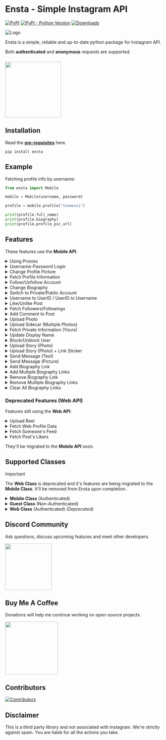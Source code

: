 # Ensta - Simple Instagram API
[![PyPI](https://img.shields.io/pypi/v/ensta)](https://pypi.org/project/ensta)
[![PyPI - Python Version](https://img.shields.io/pypi/pyversions/ensta)]()
[![Downloads](https://static.pepy.tech/badge/ensta)](https://pepy.tech/project/ensta)

![Logo](https://raw.githubusercontent.com/diezo/Ensta/master/assets/image.jpg)

Ensta is a simple, reliable and up-to-date python package for Instagram API.

Both **authenticated** and **anonymous** requests are supported.

[<img style="margin-top: 10px" src="https://raw.githubusercontent.com/diezo/Ensta/master/assets/coffee.svg" width="180"/>](https://buymeacoffee.com/sonii)

<!--
## <img src="https://raw.githubusercontent.com/diezo/Ensta/master/assets/colorful-instagram-icon-vintage-style-art-vector-illustration_836950-30.jpg" width="23"> Account Creator
Download an Instagram [**Account Creator**](https://sonii.gumroad.com/l/account-creator/EARLY20) written in Python.

- Auto-generates **DuckDuckGo Private Email Addresses**.
- Auto-fetches OTP from **ProtonMail Inbox**.
- Auto-updates Profile Picture to an **AI-Generated Human Face**.
- Sets a random **AI-Generated Biography** on account creation.

Creator should only be used for legitimate purposes. [**Discord**](https://discordapp.com/users/1183040947035062382)
-->

## Installation
Read the [**pre-requisites**](https://github.com/diezo/Ensta/wiki/Pre%E2%80%90requisites) here.

    pip install ensta

## Example
Fetching profile info by username:

```python
from ensta import Mobile

mobile = Mobile(username, password)

profile = mobile.profile("leomessi")

print(profile.full_name)
print(profile.biography)
print(profile.profile_pic_url)
```

## Features
These features use the **Mobile API**.

<details>

<summary>Using Proxies</summary><br>

When to use a proxy:
- You're being rate limited.
- Ensta is not working because your Home IP is flagged.
- You're deploying Ensta to the cloud. (Instagram blocks requests from IPs of cloud providers, so a proxy must be used)

```python
from ensta import Mobile

mobile = Mobile(
    username,
    password,
    proxy={
        "http": "socks5://username:password@host:port",
        "https": "socks5://username:password@host:port"
    }
)
```

Ensta uses the same proxy settings as the **requests** module.

</details>

<details>

<summary>Username-Password Login</summary><br>

Username is recommended to sign in. However, email can also be used.

```python
from ensta import Mobile

# Recommended
mobile = Mobile(username, password)

# This also works
mobile = Mobile(email, password)
```

</details>

<details>

<summary>Change Profile Picture</summary><br>

```python
from ensta import Mobile

mobile = Mobile(username, password)

mobile.change_profile_picture("image.jpg")
```

</details>

<details>

<summary>Fetch Profile Information</summary><br>

```python
from ensta import Mobile

mobile = Mobile(username, password)

profile = mobile.profile("leomessi")

print(profile.full_name)
print(profile.biography)
print(profile.follower_count)
```

</details>

<details>

<summary>Follow/Unfollow Account</summary><br>

```python
from ensta import Mobile

mobile = Mobile(username, password)

mobile.follow("leomessi")
mobile.unfollow("leomessi")
```

</details>

<details>

<summary>Change Biography</summary><br>

```python
from ensta import Mobile

mobile = Mobile(username, password)

mobile.change_biography("New bio here.")
```

</details>

<details>

<summary>Switch to Private/Public Account</summary><br>

```python
from ensta import Mobile

mobile = Mobile(username, password)

mobile.switch_to_private_account()
mobile.switch_to_public_account()
```

</details>

<details>

<summary>Username to UserID / UserID to Username</summary><br>

```python
from ensta import Mobile

mobile = Mobile(username, password)

mobile.username_to_userid("leomessi")
mobile.userid_to_username("12345678")
```

</details>

<details>

<summary>Like/Unlike Post</summary><br>

```python
from ensta import Mobile

mobile = Mobile(username, password)

mobile.like(media_id)
mobile.unlike(media_id)
```

</details>

<details>

<summary>Fetch Followers/Followings</summary><br>

```python
from ensta import Mobile

mobile = Mobile(username, password)

followers = mobile.followers("leomessi")
followings = mobile.followings("leomessi")

for user in followers.list:
    print(user.full_name)

for user in followings.list:
    print(user.full_name)

# Fetching next chunk
followers = mobile.followers(
    "leomessi",
    next_cursor=followers.next_cursor
)
```

</details>

<details>

<summary>Add Comment to Post</summary><br>

```python
from ensta import Mobile

mobile = Mobile(username, password)

mobile.comment("Hello", media_id)
```

</details>

<details>

<summary>Upload Photo</summary><br>

```python
from ensta import Mobile

mobile = Mobile(username, password)

mobile.upload_photo(
    upload_id=upload_id,
    caption="Hello"
)
```

</details>

<details>

<summary>Upload Sidecar (Multiple Photos)</summary><br>

```python
from ensta import Mobile
from ensta.structures import SidecarChild

mobile = Mobile(username, password)

mobile.upload_sidecar(
    children=[
        SidecarChild(uploda_id),
        SidecarChild(uploda_id),
        SidecarChild(uploda_id)
    ],
    caption="Hello"
)
```

</details>

<details>

<summary>Fetch Private Information (Yours)</summary><br>

```python
from ensta import Mobile

mobile = Mobile(username, password)

account = mobile.private_info()

print(account.email)
print(account.account_type)
print(account.phone_number)
```

</details>

<details>

<summary>Update Display Name</summary><br>

```python
from ensta import Mobile

mobile = Mobile(username, password)

mobile.update_display_name("Lionel Messi")
```

</details>

<details>

<summary>Block/Unblock User</summary><br>

```python
from ensta import Mobile

mobile = Mobile(username, password)

mobile.block(123456789)  # Use UserID
mobile.unblock(123456789)  # Use UserID
```

</details>

<details>

<summary>Upload Story (Photo)</summary>

```python
from ensta import Mobile

mobile = Mobile(username, password)

upload_id = mobile.get_upload_id("image.jpg")

mobile.upload_story(upload_id)
```

</details>

<details>

<summary>Upload Story (Photo) + Link Sticker</summary>

```python
from ensta import Mobile
from ensta.structures import StoryLink

mobile = Mobile(username, password)

upload_id = mobile.get_upload_id("image.jpg")

mobile.upload_story(upload_id, entities=[
    StoryLink(title="Google", url="https://google.com")
])
```

</details>

<details>

<summary>Send Message (Text)</summary>

```python
from ensta import Mobile

mobile = Mobile(username, password)  # Or use email
direct = mobile.direct()

direct.send_text("Hello", thread_id)
```

</details>

<details>

<summary>Send Message (Picture)</summary>

```python
from ensta import Mobile

mobile = Mobile(username, password)  # Or use email
direct = mobile.direct()

media_id = direct.fb_upload_image("image.jpg")

direct.send_photo(media_id, thread_id)
```

</details>

<details>

<summary>Add Biography Link</summary>

```python
from ensta import Mobile

mobile = Mobile(username, password)  # Or use email

link_id = mobile.add_bio_link(
    url="https://github.com/diezo",
    title="Diezo's GitHub"
)
```

</details>

<details>

<summary>Add Multiple Biography Links</summary>

```python
from ensta import Mobile
from ensta.structures import BioLink

mobile = Mobile(username, password)  # Or use email

link_ids = mobile.add_bio_links([
    BioLink(url="https://example.com", title="Link 1"),
    BioLink(url="https://example.com", title="Link 2"),
    BioLink(url="https://example.com", title="Link 3")
])
```

</details>

<details>

<summary>Remove Biography Link</summary>

```python
from ensta import Mobile

mobile = Mobile(username, password)  # Or use email

mobile.remove_bio_link(link_id)
```

</details>

<details>

<summary>Remove Multiple Biography Links</summary>

```python
from ensta import Mobile

mobile = Mobile(username, password)  # Or use email

mobile.remove_bio_links([
    link_id_1,
    link_id_2,
    link_id_3
])
```

</details>

<details>

<summary>Clear All Biography Links</summary>

```python
from ensta import Mobile

mobile = Mobile(username, password)  # Or use email

mobile.clear_bio_links()
```

</details>

### Deprecated Features (Web API)
Features still using the **Web API**:

<details>

<summary>Upload Reel</summary><br>

```python
from ensta import Web

host = Web(username, password)

video_id = host.upload_video_for_reel("Video.mp4", thumbnail="Thumbnail.jpg")

host.pub_reel(
    video_id,
    caption="Enjoying the winter! ⛄"
)
```

</details>

<details>

<summary>Fetch Web Profile Data</summary><br>

```python
from ensta import Web

host = Web(username, password)
profile = host.profile("leomessi")

print(profile.full_name)
print(profile.biography)
print(profile.follower_count)
```

</details>

<details>

<summary>Fetch Someone's Feed</summary><br>

```python
from ensta import Web

host = Web(username, password)
posts = host.posts("leomessi", 100)  # Want full list? Set count to '0'

for post in posts:
    print(post.caption_text)
    print(post.like_count)    
```

</details>

<details>

<summary>Fetch Post's Likers</summary><br>

```python
from ensta import Web

host = Web(username, password)

post_id = host.get_post_id("https://www.instagram.com/p/Czr2yLmroCQ/")
likers = host.likers(post_id)

for user in likers.users:
    print(user.username)
    print(user.profile_picture_url)
```

</details>

They'll be migrated to the **Mobile API** soon.

## Supported Classes

> [!IMPORTANT]
> The **Web Class** is deprecated and it's features are being migrated to the **Mobile Class**. It'll be removed from Ensta upon completion.

<details>

<br>

<summary><b>Mobile Class</b> (Authenticated)</summary>

Requires login, and has the most features.

```python
from ensta import Mobile

mobile = Mobile(username, password)
profile = mobile.profile("leomessi")

print(profile.full_name)
print(profile.biography)
print(profile.profile_pic_url)
```

</details>

<details>

<br>

<summary><b>Guest Class</b> (Non-Authenticated)</summary>

Doesn't require login, but has limited features.

```python
from ensta import Guest

guest = Guest()
profile = guest.profile("leomessi")

print(profile.biography)
```

</details>

<details>

<br>

<summary><b>Web Class</b> (Authenticated) <i>(Deprecated)</i></summary>

```python
from ensta import Web

host = Web(username, password)
profile = host.profile("leomessi")

print(profile.biography)
```

</details>

## Discord Community
Ask questions, discuss upcoming features and meet other developers.

[<img src="https://i.ibb.co/qdX7F1b/IMG-20240105-115646-modified-modified.png" width="150"/>](https://discord.com/invite/pU4knSwmQe)

## Buy Me A Coffee
Donations will help me continue working on open-source projects.

[<img src="https://raw.githubusercontent.com/diezo/Ensta/master/assets/coffee.svg" width="170"/>](https://buymeacoffee.com/sonii)

## Contributors
[![Contributors](https://contrib.rocks/image?anon=1&repo=diezo/ensta&)](https://github.com/diezo/ensta/graphs/contributors)

## Disclaimer
This is a third party library and not associated with Instagram. We're strictly against spam. You are liable for all the actions you take.
